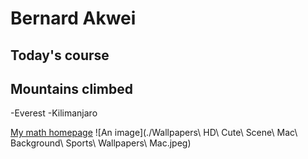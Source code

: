 # Bernard Akwei
## Today's course

## Mountains climbed
-Everest
-Kilimanjaro

[My math homepage](https://math.uconn.edu/)
![An image](./Wallpapers\ HD\ Cute\ Scene\ Mac\ Background\ Sports\ Wallpapers\ Mac.jpeg)
